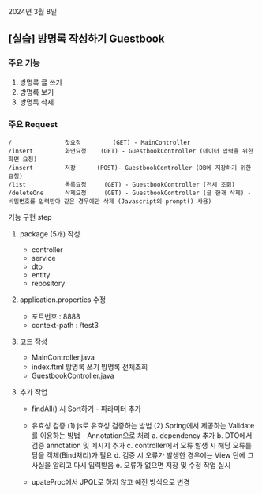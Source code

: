 2024년 3월 8일

## [실습] 방명록 작성하기 Guestbook

### 주요 기능
1. 방명록 글 쓰기  
2. 방명록 보기
3. 방명록 삭제


### 주요 Request
	/ 			    첫요청 		(GET) - MainController
	/insert		    화면요청 	(GET) - GuestbookController (데이터 입력을 위한 화면 요청)
	/insert		    저장		(POST)- GuestbookController (DB에 저장하기 위한 요청)
	/list	    	목록요청	 (GET) - GuestbookController (전체 조회)
    /deleteOne      삭제요청     (GET) - GuestbookController (글 한개 삭제) - 비밀번호를 입력받아 같은 경우에만 삭제 (Javascript의 prompt() 사용)


기능 구현 step

1.  package (5개) 작성
    - controller
    - service
    - dto
    - entity
    - repository

2. application.properties 수정
    - 포트번호 : 8888
    - context-path : /test3

3. 코드 작성
    - MainController.java
    - index.ftml
        방명록 쓰기
        방명록 전체조회
    - GuestbookController.java



3) 추가 작업
	- findAll() 시 Sort하기  - 파라미터 추가
	- 유효성 검증
		(1) js로 유효성 검증하는 방법
		(2) Spring에서 제공하는 Validate를 이용하는 방법 - Annotation으로 처리
			a. dependency 추가 
			b. DTO에서 검증 annotation 및 메시지 추가
			c. controller에서 오류 발생 시 해당 오류를 담을 객체(Bind처리)가 필요 
			d. 검증 시 오류가 발생한 경우에는 View 단에 그 사실을 알리고 다시 입력받음
			e. 오류가 없으면 저장 및 수정 작업 실시

	- upateProc에서 JPQL로 하지 않고 예전 방식으로 변경
